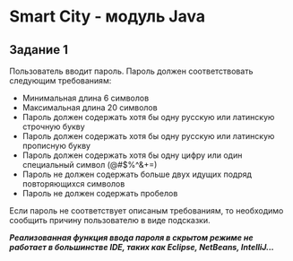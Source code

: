 # Smart City - модуль Java
## Задание 1
Пользователь вводит пароль. Пароль должен соответствовать следующим требованиям:
* Минимальная длина 6 символов
* Максимальная длина 20 символов
* Пароль должен содержать хотя бы одну русскую или латинскую строчную букву
* Пароль должен содержать хотя бы одну русскую или латинскую прописную букву
* Пароль должен содержать хотя бы одну цифру или один специальный символ (@#$%^&+=)
* Пароль не должен содержать больше двух идущих подряд повторяющихся символов
* Пароль не должен содержать пробелов

Если пароль не соответствует описаным требованиям, то необходимо сообщить причину пользователю в виде подсказки.

***Реализованная функция ввода пароля в скрытом режиме не работает в большинстве IDE, 
таких как Eclipse, NetBeans, IntelliJ...***